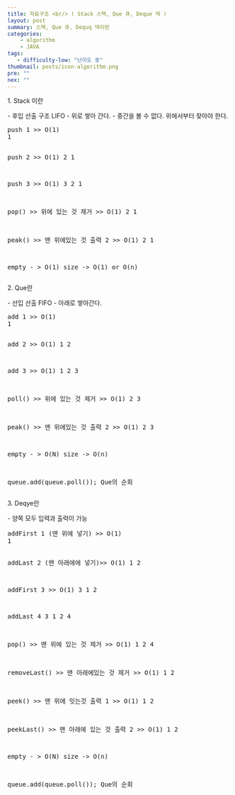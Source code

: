 ```yaml
---
title: 자료구조 <br/> ( Stack 스택, Que 큐, Deque 덱 )
layout: post
summary: 스택, Que 큐, Dequq 댁이란
categories: 
    - algorithm
    - JAVA
tags: 
   - difficulty-low: "난이도 중"
thumbnail: posts/icon-algorithm.png
pre: ""
nex: ""
---
```

<p class="bold-text">1. Stack 이란</p>
 - 후입 선출 구조 LIFO
 - 위로 쌓아 간다.
 - 중간을 볼 수 없다. 위에서부터 찾아야 한다.
<pre>
push 1 >> O(1)
1

push 2 >> O(1)
2
1

push 3 >> O(1)
3
2
1

pop() >> 위에 있는 것 제거 >> O(1)
2
1

peak() >> 맨 위에있는 것 출력 2 >> O(1)
2
1

empty - > O(1)
size -> O(1) or O(n)
</pre>

<p class="bold-text">2. Que란</p>
 - 선입 선출 FIFO
 - 아래로 쌓아간다.
<pre>
add 1 >> O(1)
1

add 2 >> O(1)
1
2

add 3 >> O(1)
1
2
3

poll() >> 위에 있는 것 제거 >> O(1)
2
3

peak() >> 맨 위에있는 것 출력 2 >> O(1)
2
3

empty - > O(N)
size -> O(n)

queue.add(queue.poll());
Que의 순회 
</pre>

<p class="bold-text">3. Deqye란</p>
 - 양쪽 모두 입력과 출력이 가능
<pre>
addFirst 1 (맨 위에 넣기) >> O(1)
1

addLast 2 (맨 아래에에 넣기)>> O(1)
1
2

addFirst 3 >> O(1)
3
1
2

addLast 4
3
1
2
4

pop() >> 맨 위에 있는 것 제거 >> O(1)
1
2
4

removeLast() >> 맨 아래에있는 것 제거 >> O(1)
1
2

peek() >> 맨 위에 잇는것 출력 1 >> O(1)
1
2

peekLast() >> 맨 아래에 있는 것 출력 2 >> O(1)
1
2

empty - > O(N)
size -> O(n)

queue.add(queue.poll());
Que의 순회 
</pre>
